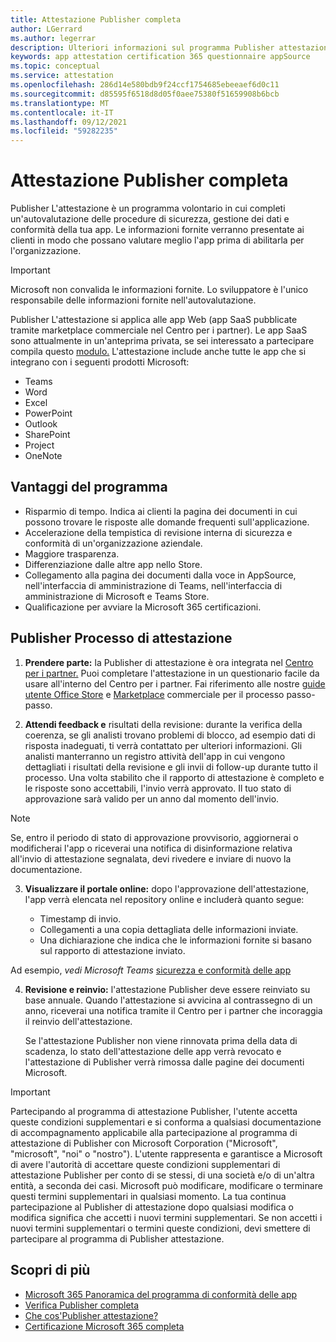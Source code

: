 ```yaml
---
title: Attestazione Publisher completa
author: LGerrard
ms.author: legerrar
description: Ulteriori informazioni sul programma Publisher attestazione
keywords: app attestation certification 365 questionnaire appSource
ms.topic: conceptual
ms.service: attestation
ms.openlocfilehash: 286d14e580bdb9f24ccf1754685ebeeaef6d0c11
ms.sourcegitcommit: d85595f6518d8d05f0aee75380f51659908b6bcb
ms.translationtype: MT
ms.contentlocale: it-IT
ms.lasthandoff: 09/12/2021
ms.locfileid: "59282235"
---
```

# <a name="complete-publisher-attestation"></a>Attestazione Publisher completa

Publisher L'attestazione è un programma volontario in cui completi un'autovalutazione delle procedure di sicurezza, gestione dei dati e conformità della tua app. Le informazioni fornite verranno presentate ai clienti in modo che possano valutare meglio l'app prima di abilitarla per l'organizzazione. 

> [!IMPORTANT]
> Microsoft non convalida le informazioni fornite. Lo sviluppatore è l'unico responsabile delle informazioni fornite nell'autovalutazione. 

Publisher L'attestazione si applica alle app Web (app SaaS pubblicate tramite marketplace commerciale nel Centro per i partner). Le app SaaS sono attualmente in un'anteprima privata, se sei interessato a partecipare compila questo [modulo.](https://customervoice.microsoft.com/Pages/ResponsePage.aspx?id=v4j5cvGGr0GRqy180BHbR4cf3qxCU_RNtqjCSalFdSFUNDMzTVJKR0wzTEJRSFJVSk9OQUlOV0RJSyQlQCN0PWcu) L'attestazione include anche tutte le app che si integrano con i seguenti prodotti Microsoft:
- Teams
- Word
- Excel
- PowerPoint 
- Outlook
- SharePoint
- Project
- OneNote


## <a name="program-benefits"></a>Vantaggi del programma
- Risparmio di tempo. Indica ai clienti la pagina dei documenti in cui possono trovare le risposte alle domande frequenti sull'applicazione.
- Accelerazione della tempistica di revisione interna di sicurezza e conformità di un'organizzazione aziendale.
- Maggiore trasparenza.
- Differenziazione dalle altre app nello Store. 
- Collegamento alla pagina dei documenti dalla voce in AppSource, nell'interfaccia di amministrazione di Teams, nell'interfaccia di amministrazione di Microsoft e Teams Store. 
- Qualificazione per avviare la Microsoft 365 certificazioni.
 

## <a name="publisher-attestation-process"></a>Publisher Processo di attestazione

1. **Prendere parte:** la Publisher di attestazione è ora integrata nel [Centro per i partner.](https://partner.microsoft.com) Puoi completare l'attestazione in un questionario facile da usare all'interno del Centro per i partner. Fai riferimento alle nostre [guide utente Office Store](https://docs.microsoft.com/microsoft-365-app-certification/docs/userguide) e [Marketplace](https://docs.microsoft.com/en-us/microsoft-365-app-certification/docs/saasuserguide) commerciale per il processo passo-passo.

2. **Attendi feedback e** risultati della revisione: durante la verifica della coerenza, se gli analisti trovano problemi di blocco, ad esempio dati di risposta inadeguati, ti verrà contattato per ulteriori informazioni. Gli analisti manterranno un registro attività dell'app in cui vengono dettagliati i risultati della revisione e gli invii di follow-up durante tutto il processo. Una volta stabilito che il rapporto di attestazione è completo e le risposte sono accettabili, l'invio verrà approvato. Il tuo stato di approvazione sarà valido per un anno dal momento dell'invio.

> [!NOTE]
> Se, entro il periodo di stato di approvazione provvisorio, aggiornerai o modificherai l'app o riceverai una notifica di disinformazione relativa all'invio di attestazione segnalata, devi rivedere e inviare di nuovo la documentazione.

3. **Visualizzare il portale online:** dopo l'approvazione dell'attestazione, l'app verrà elencata nel repository online e includerà quanto segue:

   - Timestamp di invio.
   - Collegamenti a una copia dettagliata delle informazioni inviate.
   - Una dichiarazione che indica che le informazioni fornite si basano sul rapporto di attestazione inviato.

Ad esempio, *vedi Microsoft Teams* [sicurezza e conformità delle app](../teams/teams-apps.md)

4. **Revisione e reinvio:** l'attestazione Publisher deve essere reinviato su base annuale. Quando l'attestazione si avvicina al contrassegno di un anno, riceverai una notifica tramite il Centro per i partner che incoraggia il reinvio dell'attestazione. 

   Se l'attestazione Publisher non viene rinnovata prima della data di scadenza, lo stato dell'attestazione delle app verrà revocato e l'attestazione di Publisher verrà rimossa dalle pagine dei documenti Microsoft. 

>[!IMPORTANT]
>Partecipando al programma di attestazione Publisher, l'utente accetta queste condizioni supplementari e si conforma a qualsiasi documentazione di accompagnamento applicabile alla partecipazione al programma di attestazione di Publisher con Microsoft Corporation ("Microsoft", "microsoft", "noi" o "nostro"). L'utente rappresenta e garantisce a Microsoft di avere l'autorità di accettare queste condizioni supplementari di attestazione Publisher per conto di se stessi, di una società e/o di un'altra entità, a seconda dei casi. Microsoft può modificare, modificare o terminare questi termini supplementari in qualsiasi momento. La tua continua partecipazione al Publisher di attestazione dopo qualsiasi modifica o modifica significa che accetti i nuovi termini supplementari. Se non accetti i nuovi termini supplementari o termini queste condizioni, devi smettere di partecipare al programma di Publisher attestazione.

## <a name="learn-more"></a>Scopri di più

* [Microsoft 365 Panoramica del programma di conformità delle app](~/overview.md)  
* [Verifica Publisher completa](https://docs.microsoft.com/azure/active-directory/develop/mark-app-as-publisher-verified)  
* [Che cos'Publisher attestazione?](~/docs/enterprise-app-attestation-guide.md)  
* [Certificazione Microsoft 365 completa](~/docs/certification.md)
